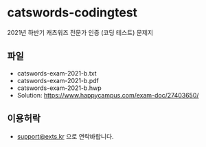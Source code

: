 # catswords-codingtest
2021년 하반기 캐츠워즈 전문가 인증 (코딩 테스트) 문제지

## 파일
  * catswords-exam-2021-b.txt
  * catswords-exam-2021-b.pdf
  * catswords-exam-2021-b.hwp
  * Solution: https://www.happycampus.com/exam-doc/27403650/

## 이용허락
  * support@exts.kr 으로 연락바랍니다.
